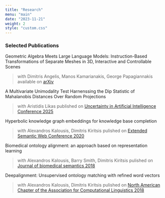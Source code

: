```yaml
---
title: "Research"
menu: "main"
date: "2023-11-21"
weight: 2
style: "custom.css"
---
```


### Selected Publications

Geometric Algebra Meets Large Language Models: Instruction-Based Transformations of Separate Meshes in 3D, Interactive and Controllable Scenes
  > with Dimitris Angelis, Manos Kamarianakis, George Papagiannakis
  > available on [arXiv](https://arxiv.org/abs/2408.02275)

A Multivariate Unimodality Test Harnenssing the Dip Statistic of Mahalanobis Distances Over Random Projections
  > with Aristidis Likas
  > published on [Uncertainty in Artificial Intelligence Conference 2025](https://openreview.net/pdf?id=f3KdHTMabv)

Hyperbolic knowledge graph embeddings for knowledge base completion
  > with Alexandros Kalousis, Dimitris Kiritsis
  > pulished on [Extended Semantic Web Conference 2020](https://preprints.2020.eswc-conferences.org/121230176.pdf)

Biomedical ontology alignment: an approach based on representation learning
  > with Alexandros Kalousis, Barry Smith, Dimitris Kiritsis
  > pulished on [Journal of biomedical semantics 2018](https://jbiomedsem.biomedcentral.com/articles/10.1186/s13326-018-0187-8)

Deepalignment: Unsupervised ontology matching with refined word vectors
  > with Alexandros Kalousis, Dimitris Kiritsis
  > pulished on [North American Chapter of the Association for Computational Linguistics 2018](https://aclanthology.org/N18-1072/)
